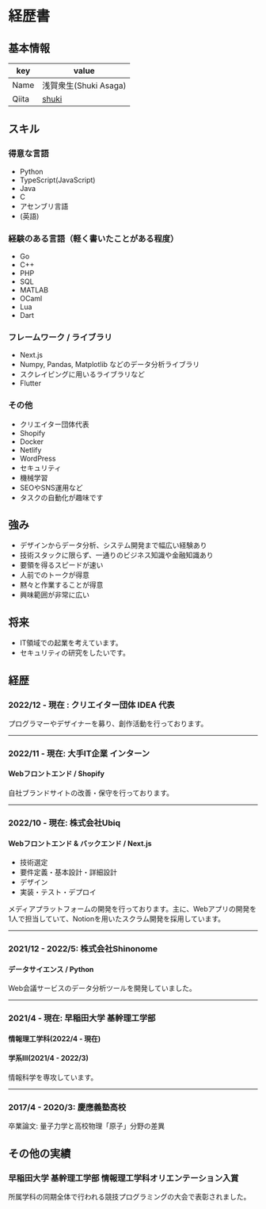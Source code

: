 # 経歴書

## 基本情報
|key|value|
|---|-----|
|Name|浅賀衆生(Shuki Asaga)|
|Qiita|[shuki](https://qiita.com/shuki)|

## スキル
### 得意な言語
- Python
- TypeScript(JavaScript)
- Java
- C
- アセンブリ言語
- (英語)

### 経験のある言語（軽く書いたことがある程度）
- Go
- C++
- PHP
- SQL
- MATLAB
- OCaml
- Lua
- Dart


### フレームワーク / ライブラリ
- Next.js
- Numpy, Pandas, Matplotlib などのデータ分析ライブラリ
- スクレイピングに用いるライブラリなど
- Flutter

### その他
- クリエイター団体代表
- Shopify
- Docker
- Netlify
- WordPress
- セキュリティ
- 機械学習
- SEOやSNS運用など
- タスクの自動化が趣味です

## 強み
- デザインからデータ分析、システム開発まで幅広い経験あり
- 技術スタックに限らず、一通りのビジネス知識や金融知識あり
- 要領を得るスピードが速い
- 人前でのトークが得意
- 黙々と作業することが得意
- 興味範囲が非常に広い

## 将来
- IT領域での起業を考えています。
- セキュリティの研究をしたいです。

## 経歴

### 2022/12 - 現在 : クリエイター団体 IDEA 代表
プログラマーやデザイナーを募り、創作活動を行っております。

---
### 2022/11 - 現在: 大手IT企業 インターン
#### Webフロントエンド / Shopify

自社ブランドサイトの改善・保守を行っております。

---
### 2022/10 - 現在: 株式会社Ubiq
#### Webフロントエンド & バックエンド / Next.js
- 技術選定
- 要件定義・基本設計・詳細設計
- デザイン
- 実装・テスト・デプロイ

メディアプラットフォームの開発を行っております。主に、Webアプリの開発を1人で担当していて、Notionを用いたスクラム開発を採用しています。

---
### 2021/12 - 2022/5: 株式会社Shinonome
#### データサイエンス / Python
Web会議サービスのデータ分析ツールを開発していました。

---
### 2021/4 - 現在: 早稲田大学 基幹理工学部
#### 情報理工学科(2022/4 - 現在)
#### 学系Ⅲ(2021/4 - 2022/3)
情報科学を専攻しています。

---
### 2017/4 - 2020/3: 慶應義塾高校
卒業論文: 量子力学と高校物理「原子」分野の差異

## その他の実績

### 早稲田大学 基幹理工学部 情報理工学科オリエンテーション入賞
所属学科の同期全体で行われる競技プログラミングの大会で表彰されました。
